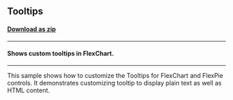 ## Tooltips
#### [Download as zip](https://minhaskamal.github.io/DownGit/#/home?url=https://github.com/GrapeCity/ComponentOne-WinForms-Samples/tree/master/NetFramework\FlexChart\CS\Tooltips)
____
#### Shows custom tooltips in FlexChart.
____
This sample shows how to customize the Tooltips for FlexChart and FlexPie controls. It demonstrates customizing tooltip to display plain text as well as HTML content. 